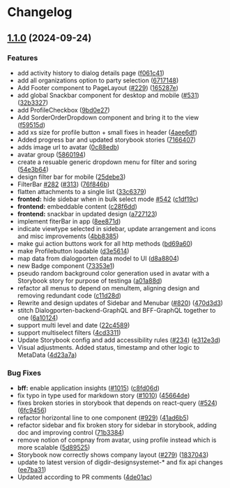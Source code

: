 # Changelog

## [1.1.0](https://github.com/digdir/dialogporten-frontend/compare/storybook-v1.0.0...storybook-v1.1.0) (2024-09-24)


### Features

* add activity history to dialog details page ([f061c41](https://github.com/digdir/dialogporten-frontend/commit/f061c4199d819935b00ad2e0bd21c17933c76ee8))
* add all organizations option to party selection ([6717148](https://github.com/digdir/dialogporten-frontend/commit/67171487c0eb14c563c4a60dbbad3ed9f51e4962))
* Add Footer component to PageLayout ([#229](https://github.com/digdir/dialogporten-frontend/issues/229)) ([165287e](https://github.com/digdir/dialogporten-frontend/commit/165287ef4de1e64d842c8b2bffc2b52757655981))
* add global Snackbar component for desktop and mobile ([#531](https://github.com/digdir/dialogporten-frontend/issues/531)) ([32b3327](https://github.com/digdir/dialogporten-frontend/commit/32b3327a6a51fd2234fa7bd98c04caac57950033))
* add ProfileCheckbox ([9bd0e27](https://github.com/digdir/dialogporten-frontend/commit/9bd0e27799ecbbe960129fd3c39de5ae1955b4c6))
* Add SorderOrderDropdown component and bring it to the view ([f59515d](https://github.com/digdir/dialogporten-frontend/commit/f59515d930e56b07b05023cffd3046744a80e2df))
* add xs size for profile button + small fixes in header ([4aee6df](https://github.com/digdir/dialogporten-frontend/commit/4aee6df363b10a0d553a4ffc0ea9ea018ed8b88b))
* Added progress bar and updated storybook stories ([7166407](https://github.com/digdir/dialogporten-frontend/commit/7166407d161819e9a231ff5f5eb98f7b297fee6c))
* adds image url to avatar ([0c88edb](https://github.com/digdir/dialogporten-frontend/commit/0c88edb880c61b55fd9c9d9445398d36950ea983))
* avatar group ([5860194](https://github.com/digdir/dialogporten-frontend/commit/586019452c5c2e98c93be3ffa656fa2a38acad50))
* create a resuable generic dropdown menu for filter and soring ([54e3b64](https://github.com/digdir/dialogporten-frontend/commit/54e3b64d8cca622d7fd1fca33d7e600122297b57))
* design filter bar for mobile ([25debe3](https://github.com/digdir/dialogporten-frontend/commit/25debe3eee8fd2bddfba102d3c85ed0b3a81afb5))
* FilterBar [#282](https://github.com/digdir/dialogporten-frontend/issues/282) ([#313](https://github.com/digdir/dialogporten-frontend/issues/313)) ([76f846b](https://github.com/digdir/dialogporten-frontend/commit/76f846bdf10bcada272cb7998e62cde3a4d2dd01))
* flatten attachments to a single list ([33c6379](https://github.com/digdir/dialogporten-frontend/commit/33c6379618d902ef945971c38604915be9c91a48))
* **fronted:** hide sidebar when in bulk select mode [#542](https://github.com/digdir/dialogporten-frontend/issues/542) ([c1df19c](https://github.com/digdir/dialogporten-frontend/commit/c1df19c6a26790182d761f6638b9430ff2d2c832))
* **frontend:** embeddable content ([c28f6dd](https://github.com/digdir/dialogporten-frontend/commit/c28f6dd7451207af9ffff48c69fd5c7f4d654b2c))
* **frontend:** snackbar in updated design ([a727123](https://github.com/digdir/dialogporten-frontend/commit/a727123c6b03db59890657cf73e5a5b420ab7b09))
* implement fiterBar in app ([8ee871d](https://github.com/digdir/dialogporten-frontend/commit/8ee871d75f3784a4792f4a702f53ec5843bcc68f))
* indicate viewtype selected in sidebar, update arrangement and icons and misc improvements ([4bb8385](https://github.com/digdir/dialogporten-frontend/commit/4bb8385dc6df80723d753287614cf4249a690eee))
* make gui action buttons work for all http methods ([bd69a60](https://github.com/digdir/dialogporten-frontend/commit/bd69a60068d9d2aadc498fde5d360c91ab2993ad))
* make Profilebutton loadable ([d3e5614](https://github.com/digdir/dialogporten-frontend/commit/d3e56142a732b52973b7b047535d78ccf81af01c))
* map data from dialogporten data model to UI ([d8a8804](https://github.com/digdir/dialogporten-frontend/commit/d8a880434380d2ca2658be2275cb4bb1be7ebae4))
* new Badge component ([73353e1](https://github.com/digdir/dialogporten-frontend/commit/73353e1675cf3a936eb2f040dae2e341f3ab018b))
* pseudo random background color generation used in avatar with a Storybook story for purpose of testinga ([a01a88d](https://github.com/digdir/dialogporten-frontend/commit/a01a88daec116b9b7a710b1a4e166cb1aeb52fa1))
* refactor all menus to depend on menuItem, aligning design and removing redundant code ([c11d28d](https://github.com/digdir/dialogporten-frontend/commit/c11d28d2169c5ceea21ac90a114cc615ff31c79a))
* Rewrite and design updates of Sidebar and Menubar ([#820](https://github.com/digdir/dialogporten-frontend/issues/820)) ([470d3d3](https://github.com/digdir/dialogporten-frontend/commit/470d3d3a063bec9a674038a6844f27b5622bb9f8))
* stitch Dialogporten-backend-GraphQL and BFF-GraphQL together to one ([6a10124](https://github.com/digdir/dialogporten-frontend/commit/6a10124ab1b0ff29b7da56d12fe7f984901d4628))
* support multi level and date ([22c4589](https://github.com/digdir/dialogporten-frontend/commit/22c4589f689991044b9b8b2303c924a558d99a59))
* support multiselect filters ([4cd3311](https://github.com/digdir/dialogporten-frontend/commit/4cd3311ae0453a9ffc9cdfc0e7e7d55247a1e885))
* Update Storybook config and add accessibility rules ([#234](https://github.com/digdir/dialogporten-frontend/issues/234)) ([e312e3d](https://github.com/digdir/dialogporten-frontend/commit/e312e3d54100febad2b101eb9d5b617daa619376))
* Visual adjustments. Added status, timestamp and other logic to MetaData ([4d23a7a](https://github.com/digdir/dialogporten-frontend/commit/4d23a7ab0f4fa40a084b51470477b6f8b4527a12))


### Bug Fixes

* **bff:** enable application insights ([#1015](https://github.com/digdir/dialogporten-frontend/issues/1015)) ([c8fd06d](https://github.com/digdir/dialogporten-frontend/commit/c8fd06d9fdd92376d5824a2eb9a76dc85a7f7814))
* fix typo in type used for markdown story ([#1010](https://github.com/digdir/dialogporten-frontend/issues/1010)) ([45664de](https://github.com/digdir/dialogporten-frontend/commit/45664defb3149de302cb5f0aff70e93dbc48b553))
* fixes broken stories in storybook that depends on react-query ([#524](https://github.com/digdir/dialogporten-frontend/issues/524)) ([6fc9456](https://github.com/digdir/dialogporten-frontend/commit/6fc9456b7a18ce7910760bc6ead31d94461de54b))
* refactor horizontal line to one component ([#929](https://github.com/digdir/dialogporten-frontend/issues/929)) ([41ad6b5](https://github.com/digdir/dialogporten-frontend/commit/41ad6b53f03261b6950d45149199c80f7985ae2b))
* refactor sidebar and fix broken story for sidebar in storybook, adding doc and improving control ([71b3384](https://github.com/digdir/dialogporten-frontend/commit/71b338417c79a59e38688c6522b6b06d8d7f855b))
* remove notion of compnay from avatar, using profile instead which is more scalable ([5d89525](https://github.com/digdir/dialogporten-frontend/commit/5d895257163d804aa692703d2ee7202fd90c44b1))
* Storybook now correctly shows company layout ([#279](https://github.com/digdir/dialogporten-frontend/issues/279)) ([1837043](https://github.com/digdir/dialogporten-frontend/commit/18370438b5182b28e22241f8b9a0f2f0012d2e92))
* update to latest version of digdir-designsystemet-* and fix api changes ([ee7ba31](https://github.com/digdir/dialogporten-frontend/commit/ee7ba318481b1ac0a4cb7845fe65e1c36fbea47c))
* Updated according to PR comments ([4de01ac](https://github.com/digdir/dialogporten-frontend/commit/4de01ac1acf9db51521190b3936bfd29f3daef02))
